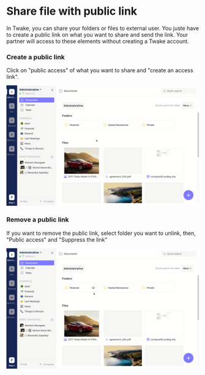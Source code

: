 # Share file with public link

In Twake, you can share your folders or files to external user. You juste have to create a public link on what you want to share and send the link. Your partner will access to these elements without creating a Twake account.

### Create a public link

Click on "public access" of what you want to share and "create an access link".

![](../../../.gitbook/assets/sans-titre-2%20%281%29.gif)

### 

### Remove a public link

If you want to remove the public link, select folder you want to unlink, then, "Public access" and "Suppress the link"

![](../../../.gitbook/assets/sans-titre-2.gif)



